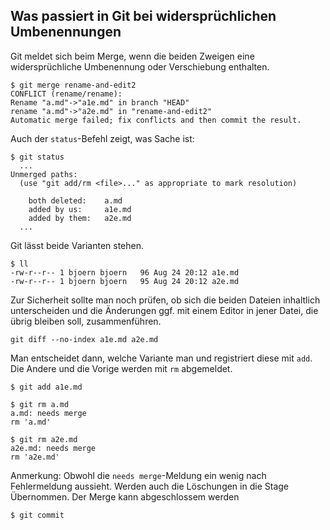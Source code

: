 
## Was passiert in Git bei widersprüchlichen Umbenennungen

Git meldet sich beim Merge, wenn die beiden Zweigen eine widersprüchliche Umbenennung oder Verschiebung enthalten. 

    $ git merge rename-and-edit2
    CONFLICT (rename/rename): 
    Rename "a.md"->"a1e.md" in branch "HEAD" 
    rename "a.md"->"a2e.md" in "rename-and-edit2"
    Automatic merge failed; fix conflicts and then commit the result.
    
Auch der `status`-Befehl zeigt, was Sache ist:
        
    $ git status
      ...
    Unmerged paths:
      (use "git add/rm <file>..." as appropriate to mark resolution)
    
    	both deleted:    a.md
    	added by us:     a1e.md
    	added by them:   a2e.md
      ...

Git lässt beide Varianten stehen.

    $ ll
    -rw-r--r-- 1 bjoern bjoern   96 Aug 24 20:12 a1e.md
    -rw-r--r-- 1 bjoern bjoern   95 Aug 24 20:12 a2e.md


Zur Sicherheit sollte man noch prüfen, 
ob sich die beiden Dateien inhaltlich unterscheiden 
und die Änderungen ggf. mit einem Editor in jener Datei,
die übrig bleiben soll, zusammenführen.


    git diff --no-index a1e.md a2e.md

Man entscheidet dann, welche Variante man und registriert diese mit `add`. 
Die Andere und die Vorige werden mit `rm` abgemeldet.

    $ git add a1e.md

    $ git rm a.md
    a.md: needs merge
    rm 'a.md'
    
    $ git rm a2e.md
    a2e.md: needs merge
    rm 'a2e.md'
    
Anmerkung: Obwohl die `needs merge`-Meldung ein wenig nach Fehlermeldung aussieht. 
Werden auch die Löschungen in die Stage Übernommen. Der Merge kann abgeschlossem werden

    $ git commit
    
